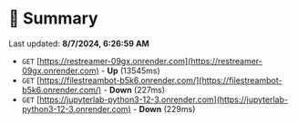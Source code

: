 # 📖 Summary
Last updated: **8/7/2024, 6:26:59 AM**

- `GET` [https://restreamer-09gx.onrender.com](https://restreamer-09gx.onrender.com) - **Up** (13545ms)
- `GET` [https://filestreambot-b5k6.onrender.com/](https://filestreambot-b5k6.onrender.com/) - **Down** (227ms)
- `GET` [https://jupyterlab-python3-12-3.onrender.com](https://jupyterlab-python3-12-3.onrender.com) - **Down** (229ms)
